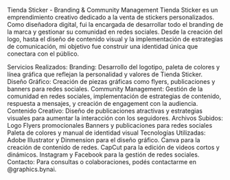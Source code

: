 Tienda Sticker - Branding & Community Management
Tienda Sticker es un emprendimiento creativo dedicado a la venta de stickers personalizados. Como diseñadora digital, fui la encargada de desarrollar todo el branding de la marca y gestionar su comunidad en 
redes sociales. Desde la creación del logo, hasta el diseño de contenido visual y la implementación de estrategias de comunicación, mi objetivo fue construir una identidad única que conectara con el público.

Servicios Realizados:
Branding: Desarrollo del logotipo, paleta de colores y línea gráfica que reflejan la personalidad y valores de Tienda Sticker.
Diseño Gráfico: Creación de piezas gráficas como flyers, publicaciones y banners para redes sociales.
Community Management: Gestión de la comunidad en redes sociales, implementación de estrategias de contenido, respuesta a mensajes, y creación de engagement con la audiencia.
Contenido Creativo: Diseño de publicaciones atractivas y estrategias visuales para aumentar la interacción con los seguidores.
Archivos Subidos:
Logo
Flyers promocionales
Banners y publicaciones para redes sociales
Paleta de colores y manual de identidad visual
Tecnologías Utilizadas:
Adobe Illustrator y Dinmension para el diseño gráfico.
Canva para la creación de contenido de redes.
CapCut para la edición de videos cortos y dinámicos.
Instagram y Facebook para la gestión de redes sociales.
Contacto: Para consultas o colaboraciones, podés contactarme en @graphics.bynai.
